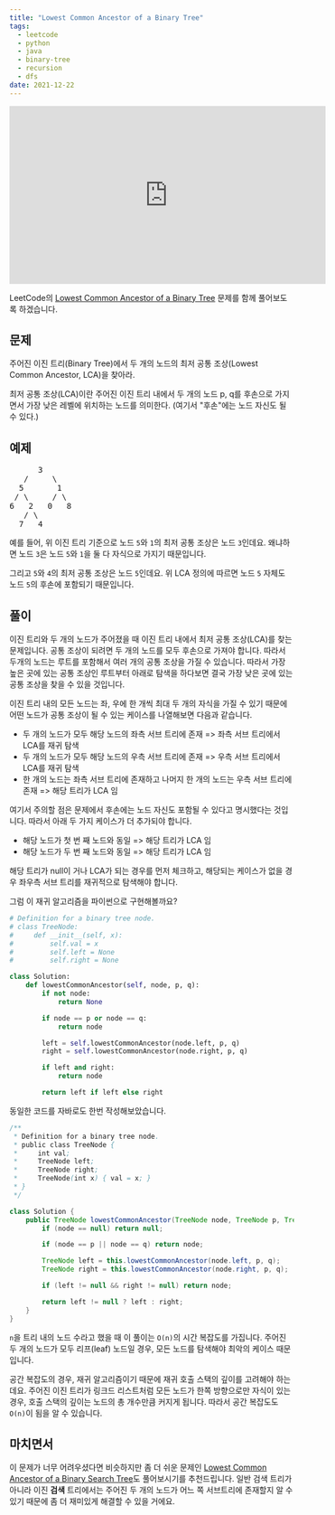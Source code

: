 ```yaml
---
title: "Lowest Common Ancestor of a Binary Tree"
tags:
  - leetcode
  - python
  - java
  - binary-tree
  - recursion
  - dfs
date: 2021-12-22
---
```


<iframe width="560" height="315" src="https://www.youtube.com/embed/7sY3-u8BkXM" title="YouTube video player" frameborder="0" allow="accelerometer; autoplay; clipboard-write; encrypted-media; gyroscope; picture-in-picture; web-share" allowfullscreen></iframe>

LeetCode의 [Lowest Common Ancestor of a Binary Tree](https://leetcode.com/problems/lowest-common-ancestor-of-a-binary-tree/) 문제를 함께 풀어보도록 하겠습니다.

## 문제

주어진 이진 트리(Binary Tree)에서 두 개의 노드의 최저 공통 조상(Lowest Common Ancestor, LCA)을 찾아라.

최저 공통 조상(LCA)이란 주어진 이진 트리 내에서 두 개의 노드 p, q를 후손으로 가지면서 가장 낮은 레벨에 위치하는 노드를 의미한다. (여기서 "후손"에는 노드 자신도 될 수 있다.)

## 예제

<pre>
      3
   /     \
  5       1
 / \     / \
6   2   0   8
   / \
  7   4
</pre>

예를 들어, 위 이진 트리 기준으로 노드 `5`와 `1`의 최저 공통 조상은 노드 `3`인데요.
왜냐하면 노드 `3`은 노드 `5`와 `1`을 둘 다 자식으로 가지기 때문입니다.

그리고 `5`와 `4`의 최저 공통 조상은 노드 `5`인데요.
위 LCA 정의에 따르면 노드 `5` 자체도 노드 `5`의 후손에 포함되기 때문입니다.

## 풀이

이진 트리와 두 개의 노드가 주어졌을 때 이진 트리 내에서 최저 공통 조상(LCA)를 찾는 문제입니다.
공통 조상이 되려면 두 개의 노드를 모두 후손으로 가져야 합니다. 따라서 두개의 노드는 루트를 포함해서 여러 개의 공통 조상을 가질 수 있습니다.
따라서 가장 높은 곳에 있는 공통 조상인 루트부터 아래로 탐색을 하다보면 결국 가장 낮은 곳에 있는 공통 조상을 찾을 수 있을 것입니다.

이진 트리 내의 모든 노드는 좌, 우에 한 개씩 최대 두 개의 자식을 가질 수 있기 때문에 어떤 노드가 공통 조상이 될 수 있는 케이스를 나열해보면 다음과 같습니다.

- 두 개의 노드가 모두 해당 노드의 좌측 서브 트리에 존재 => 좌측 서브 트리에서 LCA를 재귀 탐색
- 두 개의 노드가 모두 해당 노드의 우측 서브 트리에 존재 => 우측 서브 트리에서 LCA를 재귀 탐색
- 한 개의 노드는 좌측 서브 트리에 존재하고 나머지 한 개의 노드는 우측 서브 트리에 존재 => 해당 트리가 LCA 임

여기서 주의할 점은 문제에서 후손에는 노드 자신도 포함될 수 있다고 명시했다는 것입니다. 따라서 아래 두 가지 케이스가 더 추가되야 합니다.

- 해당 노드가 첫 번 째 노드와 동일 => 해당 트리가 LCA 임
- 해당 노드가 두 번 째 노드와 동일 => 해당 트리가 LCA 임

해당 트리가 null이 거나 LCA가 되는 경우를 먼저 체크하고, 해당되는 케이스가 없을 경우 좌우측 서브 트리를 재귀적으로 탐색해야 합니다.

그럼 이 재귀 알고리즘을 파이썬으로 구현해볼까요?

```py
# Definition for a binary tree node.
# class TreeNode:
#     def __init__(self, x):
#         self.val = x
#         self.left = None
#         self.right = None

class Solution:
    def lowestCommonAncestor(self, node, p, q):
        if not node:
            return None

        if node == p or node == q:
            return node

        left = self.lowestCommonAncestor(node.left, p, q)
        right = self.lowestCommonAncestor(node.right, p, q)

        if left and right:
            return node

        return left if left else right
```

동일한 코드를 자바로도 한번 작성해보았습니다.

```java
/**
 * Definition for a binary tree node.
 * public class TreeNode {
 *     int val;
 *     TreeNode left;
 *     TreeNode right;
 *     TreeNode(int x) { val = x; }
 * }
 */

class Solution {
    public TreeNode lowestCommonAncestor(TreeNode node, TreeNode p, TreeNode q) {
        if (node == null) return null;

        if (node == p || node == q) return node;

        TreeNode left = this.lowestCommonAncestor(node.left, p, q);
        TreeNode right = this.lowestCommonAncestor(node.right, p, q);

        if (left != null && right != null) return node;

        return left != null ? left : right;
    }
}
```

`n`을 트리 내의 노드 수라고 했을 때 이 풀이는 `O(n)`의 시간 복잡도를 가집니다.
주어진 두 개의 노드가 모두 리프(leaf) 노드일 경우, 모든 노드를 탐색해야 최악의 케이스 때문입니다.

공간 복잡도의 경우, 재귀 알고리즘이기 때문에 재귀 호출 스택의 깊이를 고려해야 하는데요.
주어진 이진 트리가 링크드 리스트처럼 모든 노드가 한쪽 방향으로만 자식이 있는 경우, 호출 스택의 깊이는 노드의 총 개수만큼 커지게 됩니다.
따라서 공간 복잡도도 `O(n)`이 됨을 알 수 있습니다.

## 마치면서

이 문제가 너무 어려우셨다면 비슷하지만 좀 더 쉬운 문제인 [Lowest Common Ancestor of a Binary Search Tree](/problems/lowest-common-ancestor-of-a-binary-search-tree/)도 풀어보시기를 추천드립니다.
일반 검색 트리가 아니라 이진 **검색** 트리에서는 주어진 두 개의 노드가 어느 쪽 서브트리에 존재할지 알 수 있기 때문에 좀 더 재미있게 해결할 수 있을 거에요.
